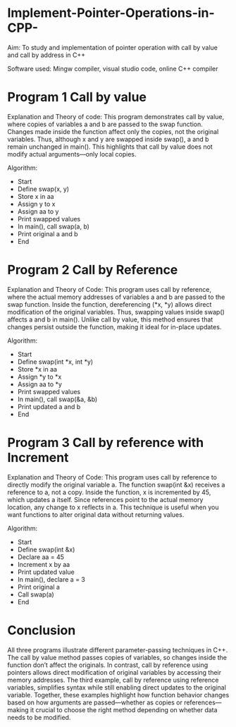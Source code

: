 # Implement-Pointer-Operations-in-CPP-

Aim:
To study and implementation of pointer operation with call by value and call by address in C++

Software used:
Mingw compiler, visual studio code, online C++ compiler

# Program 1 Call by value 

Explanation and Theory of code:
This program demonstrates call by value, where copies of variables a and b are passed to the swap function. Changes made inside the function affect only the copies, not the original variables. Thus, although x and y are swapped inside swap(), a and b remain unchanged in main(). This highlights that call by value does not modify actual arguments—only local copies.

Algorithm:
- Start
- Define swap(x, y)
- Store x in aa
- Assign y to x
- Assign aa to y
- Print swapped values
- In main(), call swap(a, b)
- Print original a and b
- End

# Program 2 Call by Reference

Explanation and Theory of Code:
This program uses call by reference, where the actual memory addresses of variables a and b are passed to the swap function. Inside the function, dereferencing (*x, *y) allows direct modification of the original variables. Thus, swapping values inside swap() affects a and b in main(). Unlike call by value, this method ensures that changes persist outside the function, making it ideal for in-place updates.

Algorithm:
- Start
- Define swap(int *x, int *y)
- Store *x in aa
- Assign *y to *x
- Assign aa to *y
- Print swapped values
- In main(), call swap(&a, &b)
- Print updated a and b
- End


# Program 3 Call by reference with Increment

Explanation and Theory of Code:
This program uses call by reference to directly modify the original variable a. The function swap(int &x) receives a reference to a, not a copy. Inside the function, x is incremented by 45, which updates a itself. Since references point to the actual memory location, any change to x reflects in a. This technique is useful when you want functions to alter original data without returning values.

Algorithm:
- Start
- Define swap(int &x)
- Declare aa = 45
- Increment x by aa
- Print updated value
- In main(), declare a = 3
- Print original a
- Call swap(a)
- End


# Conclusion

All three programs illustrate different parameter-passing techniques in C++. The call by value method passes copies of variables, so changes inside the function don’t affect the originals. In contrast, call by reference using pointers allows direct modification of original variables by accessing their memory addresses. The third example, call by reference using reference variables, simplifies syntax while still enabling direct updates to the original variable. Together, these examples highlight how function behavior changes based on how arguments are passed—whether as copies or references—making it crucial to choose the right method depending on whether data needs to be modified.
